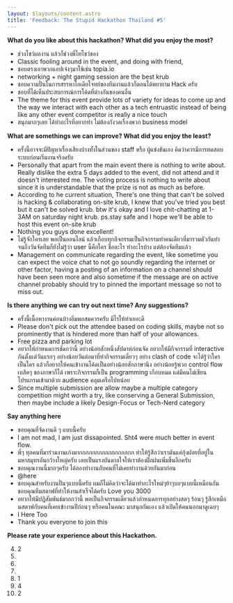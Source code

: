 ```yaml
---
layout: $layouts/content.astro
title: 'Feedback: The Stupid Hackathon Thailand #5'
---
```


**What do you like about this hackathon? What did you enjoy the most?**

- ช่วงโชว์ผลงาน แล้วก็ช่วงพี่ไทโชว์ของ
- Classic fooling around in the event, and doing with friend,
- ชอบตรงเอาพวกแอปเจ๋งๆมาใช้เช่น topia.io
- networking + night gaming session are the best krub
- ชอบความปั่นในการสรรหาไอเดียโจทย์ของทีมงานแล้วก็ตอนได้พยายาม Hack ครับ
- ชอบที่ได้เห็นประสบการณ์การโค้ดที่ต่างกันของคนอื่น
- The theme for this event provide lots of variety for ideas to come up and the way we interact with each other as a tech entruastic instead of being like any other event competitor is really a nice touch
- สนุกมากๆเลย ได้ทำอะไรที่อยากทำ ไม่ต้องกังวลเรื่องพวก business model

**What are somethings we can improve? What did you enjoy the least?**

- ครั้งนี้อาจจะมีปัญหาเรื่องเสียงบ้างทั้งในส่วนของ staff หรือ ผู้แข่งขันเอง คิดว่าควรมีการทดสอบระบบก่อนเริ่มงานจริงครับ
- Personally that apart from the main event there is nothing to write about. Really dislike the extra 5 days added to the event, did not attend and it doesn't interested me. The voting process is nothing to write about since it is understandable that the prize is not as much as before.
- According to he current situation, There's one thing that can't be solved is hacking & collaborating on-site krub, I knew that you've tried you best but it can't be solved krub. btw it's okay and I love chit-chatting at 1-3AM on saturday night krub. ps.stay safe and I hope we'll be able to host this event on-site krub
- Nothing you guys done excellent!
- ไม่รู้จักใครเลย พอเป็นออนไลน์ แล้วเกือบทุกกิจกรรมเป็นกิจกรรมทำคนเดียวที่มารวมตัวกันทำ จนถึงวันจัดทีมก็ยังไม่รู้ว่า user นี้คือใคร ชื่ออะไร ทำอะไรบ้าง แต่ต้องจัดทีมแล้ว
- Management on communicate regarding the event, like sometime you can expect the voice chat to not go soundly regarding the internet or other factor, having a posting of an information on a channel should have been seen more and also sometime if the message are on active channel probably should try to pinned the important message so not to miss out.

**Is there anything we can try out next time? Any suggestions?**

- ครั้งนี้เนื้อหางานค่อนบ้างอิ่มพอสมควรครับ มีไรให้ทำเยอะดี
- Please don't pick out the attendee based on coding skills, maybe not so prominently that is hindered more than half of your allowances.
- Free pizza and parking lot
- อยากให้กำหนดการชัดกว่านี้ อย่างน้อยสักหนึ่งสัปดาห์ก่อนจัด อยากให้มีกิจกรรมที่ interactive กันตั้งแต่วันแรกๆ อย่างน้อยวันต่อมาที่ทำกิจกรรมเดี่ยวๆ อย่าง clash of code จะได้รู้ว่าใครเป็นใคร แล้วก็อยากให้คนเข้างานโค้ดเป็นอย่างน้อยสักภาษานึง อย่างน้อยรู้พวก control flow เบสิคๆ ของภาษาก็ได้ เพราะกิจกรรมก็เป็น programming เกือบหมด แต่มีคนไม่เขียนโปรแกรมเข้ามาด้วย audience คลุมเครือไปหน่อย
- Since multiple submission are allow maybe a multiple category competition might worth a try, like conserving a General Submission, then maybe include a likely Design-Focus or Tech-Nerd category

**Say anything here**

- ขอบคุณที่จัดงานดี ๆ แบบนี้ครับ
- I am not mad, I am just dissapointed. Sht4 were much better in event flow.
- พี่ๆ ทุกคนที่มาร่วมงานเก่งมากกกกกกกกกกกกกกกกก ทำให้รู้สึกว่าเรามันแค่กุ้งฝอยที่อยู่ในมหาสมุทรอันกว้างใหญ่ครับ เลยเป็นแรงบันดาลใจให้เราต้องฝึกฝนเพิ่มขึ้นอีกครับ
- ขอบคุณงานนี้มากๆครับ ได้ลองทำงานกับคนที่ไม่เคยทำงานด้วยกันมาก่อน
- @here
- ขอบคุณสำหรับงานปั่นๆแบบนี้ครับ ผมก็ไม่คิดว่าจะได้มาทำอะไรใหม่ๆย้าๆบอๆแบบนี้เหมือนกัน ขอบคุณทีมสตาฟที่ทำให้งานสำเร็จได้ครับ Love you 3000
- อยากให้มีปฏิสัมพันธ์มากกว่านี้ พอเป็นกิจกรรมเดี่ยวแล้วกำหนดการทุกอย่างสดๆ ร้อนๆ รู้สึกเหมือนสตาฟกับคนที่เคยเข้างานปีก่อนๆ หรือคนในคณะ มาสนุกกันเอง แล้วเปิดให้คนนอกมาดูเฉยๆ
- I Here Too
- Thank you everyone to join this

**Please rate your experience about this Hackathon.**

4. 2
5.
6.
7.
8. 1
9. 4
10. 2
